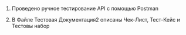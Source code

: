 

1. Проведено ручное тестирование API с помощью Postman


2. В Файле Тестовая Документация2 описаны Чек-Лист, Тест-Кейс и Тестовы набор 
